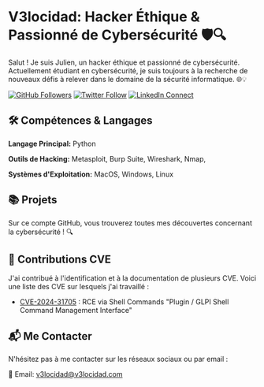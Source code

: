 # V3locidad: Hacker Éthique & Passionné de Cybersécurité 🛡️🔍

Salut ! Je suis Julien, un hacker éthique et passionné de cybersécurité. Actuellement étudiant en cybersécurité, je suis toujours à la recherche de nouveaux défis à relever dans le domaine de la sécurité informatique. 🌐💡

[![GitHub Followers](https://img.shields.io/github/followers/V3locidad?style=social)](https://github.com/V3locidad)
[![Twitter Follow](https://img.shields.io/twitter/follow/V3locidad_?style=social)](https://twitter.com/V3locidad_)
[![LinkedIn Connect](https://img.shields.io/badge/LinkedIn-Connect-blue)](https://www.linkedin.com/in/julien-v3locidad)

## 🛠️ Compétences & Langages

**Langage Principal:** Python 

**Outils de Hacking:** Metasploit, Burp Suite, Wireshark, Nmap,  

**Systèmes d'Exploitation:** MacOS, Windows, Linux  

## 📚 Projets

Sur ce compte GitHub, vous trouverez toutes mes découvertes concernant la cybersécurité ! 🔍

## 🚨 Contributions CVE

J'ai contribué à l'identification et à la documentation de plusieurs CVE. Voici une liste des CVE sur lesquels j'ai travaillé :

- [CVE-2024-31705]([https://github.com/V3locidad/GLPI_POC_Plugins_Shell]) : RCE via Shell Commands "Plugin / GLPI Shell Command Management Interface"

## 📬 Me Contacter

N'hésitez pas à me contacter sur les réseaux sociaux ou par email :

📧 Email: v3locidad@v3locidad.com
